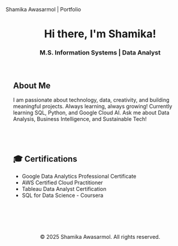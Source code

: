 <!DOCTYPE html>
<html lang="en">
<head>
  <meta charset="UTF-8">
  <meta name="viewport" content="width=device-width, initial-scale=1">
  Shamika Awasarmol | Portfolio
  <link rel="stylesheet" href="style.css">
</head>

<body>

  <div class="main-section" style="text-align: center; margin-top: 40px;">
    <h1>Hi there, I'm Shamika!</h1>
    <h3>M.S. Information Systems | Data Analyst</h3>
  </div>

  <section class="about-me" style="padding: 20px;">
    <h2>About Me</h2>
    <p>I am passionate about technology, data, creativity, and building meaningful projects. Always learning, always growing!  
    Currently learning SQL, Python, and Google Cloud AI.  
    Ask me about Data Analysis, Business Intelligence, and Sustainable Tech!</p>
  </section>

  <section class="certifications" style="padding: 20px;">
    <h2>🎓 Certifications</h2>
    <ul>
      <li>Google Data Analytics Professional Certificate</li>
      <li>AWS Certified Cloud Practitioner</li>
      <li>Tableau Data Analyst Certification</li>
      <li>SQL for Data Science - Coursera</li>
    </ul>
  </section>

  <footer style="text-align: center; margin-top: 40px; padding: 20px; font-size: 14px;">
    © 2025 Shamika Awasarmol. All rights reserved.
  </footer>

</body>
</html>

